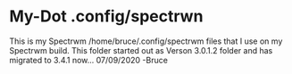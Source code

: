 # My-Dot .config/spectrwn
This is my Spectrwm /home/bruce/.config/spectrwm files that I use on my
Spectrwm build. This folder started out as Verson 3.0.1.2 folder and has
migrated to 3.4.1 now... 07/09/2020
-Bruce
